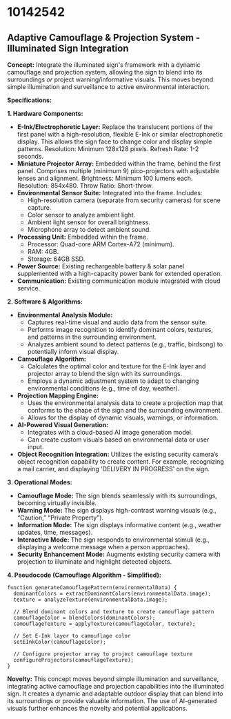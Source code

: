 # 10142542

## Adaptive Camouflage & Projection System - Illuminated Sign Integration

**Concept:** Integrate the illuminated sign's framework with a dynamic camouflage and projection system, allowing the sign to blend into its surroundings *or* project warning/informative visuals. This moves beyond simple illumination and surveillance to active environmental interaction.

**Specifications:**

**1. Hardware Components:**

*   **E-Ink/Electrophoretic Layer:** Replace the translucent portions of the first panel with a high-resolution, flexible E-Ink or similar electrophoretic display. This allows the sign face to change color and display simple patterns. Resolution: Minimum 128x128 pixels. Refresh Rate: 1-2 seconds.
*   **Miniature Projector Array:** Embedded within the frame, behind the first panel. Comprises multiple (minimum 9) pico-projectors with adjustable lenses and alignment. Brightness: Minimum 100 lumens each. Resolution: 854x480. Throw Ratio: Short-throw.
*   **Environmental Sensor Suite:** Integrated into the frame. Includes:
    *   High-resolution camera (separate from security cameras) for scene capture.
    *   Color sensor to analyze ambient light.
    *   Ambient light sensor for overall brightness.
    *   Microphone array to detect ambient sound.
*   **Processing Unit:** Embedded within the frame.
    *   Processor: Quad-core ARM Cortex-A72 (minimum).
    *   RAM: 4GB.
    *   Storage: 64GB SSD.
*   **Power Source:** Existing rechargeable battery & solar panel supplemented with a high-capacity power bank for extended operation.
*   **Communication:** Existing communication module integrated with cloud service.

**2. Software & Algorithms:**

*   **Environmental Analysis Module:**
    *   Captures real-time visual and audio data from the sensor suite.
    *   Performs image recognition to identify dominant colors, textures, and patterns in the surrounding environment.
    *   Analyzes ambient sound to detect patterns (e.g., traffic, birdsong) to potentially inform visual display.
*   **Camouflage Algorithm:**
    *   Calculates the optimal color and texture for the E-Ink layer and projector array to blend the sign with its surroundings.
    *   Employs a dynamic adjustment system to adapt to changing environmental conditions (e.g., time of day, weather).
*   **Projection Mapping Engine:**
    *   Uses the environmental analysis data to create a projection map that conforms to the shape of the sign and the surrounding environment.
    *   Allows for the display of dynamic visuals, warnings, or information.
*   **AI-Powered Visual Generation:**
    *   Integrates with a cloud-based AI image generation model.
    *   Can create custom visuals based on environmental data or user input.
*   **Object Recognition Integration:** Utilizes the existing security camera’s object recognition capability to create content. For example, recognizing a mail carrier, and displaying 'DELIVERY IN PROGRESS' on the sign.

**3. Operational Modes:**

*   **Camouflage Mode:** The sign blends seamlessly with its surroundings, becoming virtually invisible.
*   **Warning Mode:** The sign displays high-contrast warning visuals (e.g., “Caution,” “Private Property”).
*   **Information Mode:** The sign displays informative content (e.g., weather updates, time, messages).
*   **Interactive Mode:** The sign responds to environmental stimuli (e.g., displaying a welcome message when a person approaches).
*   **Security Enhancement Mode:** Augments existing security camera with projection to illuminate and highlight detected objects.

**4. Pseudocode (Camouflage Algorithm - Simplified):**

```
function generateCamouflagePattern(environmentalData) {
  dominantColors = extractDominantColors(environmentalData.image);
  texture = analyzeTexture(environmentalData.image);
  
  // Blend dominant colors and texture to create camouflage pattern
  camouflageColor = blendColors(dominantColors);
  camouflageTexture = applyTexture(camouflageColor, texture);
  
  // Set E-Ink layer to camouflage color
  setEInkColor(camouflageColor);

  // Configure projector array to project camouflage texture
  configureProjectors(camouflageTexture);
}
```

**Novelty:** This concept moves beyond simple illumination and surveillance, integrating active camouflage and projection capabilities into the illuminated sign. It creates a dynamic and adaptable outdoor display that can blend into its surroundings or provide valuable information. The use of AI-generated visuals further enhances the novelty and potential applications.